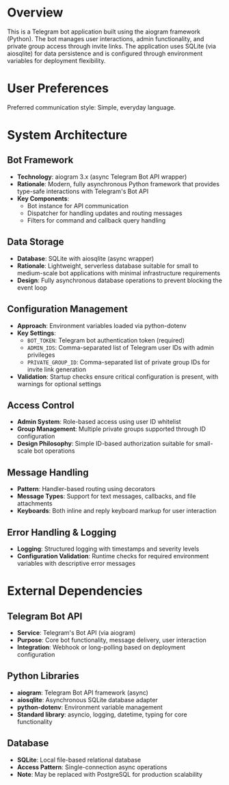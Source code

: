 # Overview

This is a Telegram bot application built using the aiogram framework (Python). The bot manages user interactions, admin functionality, and private group access through invite links. The application uses SQLite (via aiosqlite) for data persistence and is configured through environment variables for deployment flexibility.

# User Preferences

Preferred communication style: Simple, everyday language.

# System Architecture

## Bot Framework
- **Technology**: aiogram 3.x (async Telegram Bot API wrapper)
- **Rationale**: Modern, fully asynchronous Python framework that provides type-safe interactions with Telegram's Bot API
- **Key Components**:
  - Bot instance for API communication
  - Dispatcher for handling updates and routing messages
  - Filters for command and callback query handling

## Data Storage
- **Database**: SQLite with aiosqlite (async wrapper)
- **Rationale**: Lightweight, serverless database suitable for small to medium-scale bot applications with minimal infrastructure requirements
- **Design**: Fully asynchronous database operations to prevent blocking the event loop

## Configuration Management
- **Approach**: Environment variables loaded via python-dotenv
- **Key Settings**:
  - `BOT_TOKEN`: Telegram bot authentication token (required)
  - `ADMIN_IDS`: Comma-separated list of Telegram user IDs with admin privileges
  - `PRIVATE_GROUP_ID`: Comma-separated list of private group IDs for invite link generation
- **Validation**: Startup checks ensure critical configuration is present, with warnings for optional settings

## Access Control
- **Admin System**: Role-based access using user ID whitelist
- **Group Management**: Multiple private groups supported through ID configuration
- **Design Philosophy**: Simple ID-based authorization suitable for small-scale bot operations

## Message Handling
- **Pattern**: Handler-based routing using decorators
- **Message Types**: Support for text messages, callbacks, and file attachments
- **Keyboards**: Both inline and reply keyboard markup for user interaction

## Error Handling & Logging
- **Logging**: Structured logging with timestamps and severity levels
- **Configuration Validation**: Runtime checks for required environment variables with descriptive error messages

# External Dependencies

## Telegram Bot API
- **Service**: Telegram's Bot API (via aiogram)
- **Purpose**: Core bot functionality, message delivery, user interaction
- **Integration**: Webhook or long-polling based on deployment configuration

## Python Libraries
- **aiogram**: Telegram Bot API framework (async)
- **aiosqlite**: Asynchronous SQLite database adapter
- **python-dotenv**: Environment variable management
- **Standard library**: asyncio, logging, datetime, typing for core functionality

## Database
- **SQLite**: Local file-based relational database
- **Access Pattern**: Single-connection async operations
- **Note**: May be replaced with PostgreSQL for production scalability